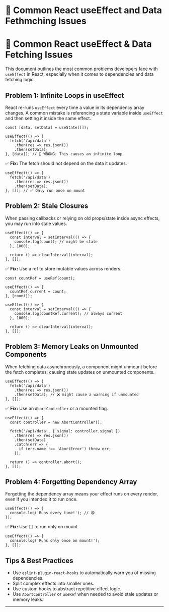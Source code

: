# 🐞 Common React useEffect and Data Fethmching Issues

<h1>🐞 Common React useEffect & Data Fetching Issues</h1>  
<p>This document outlines the most common problems developers face with <code>useEffect</code> in React, especially when it comes to dependencies and data fetching logic.</p>  
  
<h2>Problem 1: Infinite Loops in useEffect</h2>  
<p>React re-runs <code>useEffect</code> every time a value in its dependency array changes. A common mistake is referencing a state variable inside <code>useEffect</code> and then setting it inside the same effect.</p>  
  
<pre><code>const [data, setData] = useState([]);  
  
useEffect(() => {  
  fetch('/api/data')  
    .then(res => res.json())  
    .then(setData);  
}, [data]); // 🚫 WRONG: This causes an infinite loop</code></pre>  
  
<div class=tip>  
  ✅ <strong>Fix:</strong> The fetch should not depend on the data it updates.  
</div>  
  
<pre><code>useEffect(() => {  
  fetch('/api/data')  
    .then(res => res.json())  
    .then(setData);  
}, []); // ✅ Only run once on mount</code></pre>  
  
<h2>Problem 2: Stale Closures</h2>  
<p>When passing callbacks or relying on old props/state inside async effects, you may run into stale values.</p>  
  
<pre><code>useEffect(() => {  
  const interval = setInterval(() => {  
    console.log(count); // might be stale  
  }, 1000);  
  
  return () => clearInterval(interval);  
}, []);</code></pre>  
  
<div class=tip>  
  ✅ <strong>Fix:</strong> Use a ref to store mutable values across renders.  
</div>  
  
<pre><code>const countRef = useRef(count);  
  
useEffect(() => {  
  countRef.current = count;  
}, [count]);  
  
useEffect(() => {  
  const interval = setInterval(() => {  
    console.log(countRef.current); // always current  
  }, 1000);  
  
  return () => clearInterval(interval);  
}, []);</code></pre>  
  
<h2>Problem 3: Memory Leaks on Unmounted Components</h2>  
<p>When fetching data asynchronously, a component might unmount before the fetch completes, causing state updates on unmounted components.</p>  
  
<pre><code>useEffect(() => {  
  fetch('/api/data')  
    .then(res => res.json())  
    .then(setData); // ❌ might cause a warning if unmounted  
}, []);</code></pre>  
  
<div class=tip>  
  ✅ <strong>Fix:</strong> Use an <code>AbortController</code> or a mounted flag.  
</div>  
  
<pre><code>useEffect(() => {  
  const controller = new AbortController();  
  
  fetch('/api/data', { signal: controller.signal })  
    .then(res => res.json())  
    .then(setData)  
    .catch(err => {  
      if (err.name !== 'AbortError') throw err;  
    });  
  
  return () => controller.abort();  
}, []);</code></pre>  
  
<h2>Problem 4: Forgetting Dependency Array</h2>  
<p>Forgetting the dependency array means your effect runs on every render, even if you intended it to run once.</p>  
  
<pre><code>useEffect(() => {  
  console.log('Runs every time!'); // 😩  
});</code></pre>  
  
<div class=tip>  
  ✅ <strong>Fix:</strong> Use <code>[]</code> to run only on mount.  
</div>  
  
<pre><code>useEffect(() => {  
  console.log('Runs only once on mount!');  
}, []);</code></pre>  
  
<h2>Tips & Best Practices</h2>  
<ul>  
  <li>Use <code>eslint-plugin-react-hooks</code> to automatically warn you of missing dependencies.</li>  
  <li>Split complex effects into smaller ones.</li>  
  <li>Use custom hooks to abstract repetitive effect logic.</li>  
  <li>Use <code>AbortController</code> or <code>useRef</code> when needed to avoid stale updates or memory leaks.</li>  
</ul>  
  
<hr />  
